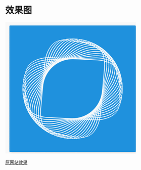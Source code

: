 # 效果图

![img](https://github.com/cao-lianhui/CSS100day/blob/master/Ellipses-65/GIF.gif)

[原网站效果](https://100dayscss.com/?dayIndex=64)
